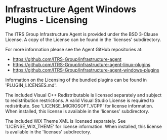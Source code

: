 # Infrastructure Agent Windows Plugins - Licensing

The ITRS Group Infrastructure Agent is provided under the BSD 3-Clause License.
A copy of the License can be found in the 'licenses' subdirectory.

For more information please see the Agent GitHub repositories at:
* https://github.com/ITRS-Group/infrastructure-agent
* https://github.com/ITRS-Group/infrastructure-agent-linux-plugins
* https://github.com/ITRS-Group/infrastructure-agent-windows-plugins

Information on the Licensing of the bundled plugins can be found in 'PLUGIN_LICENSES.md'.

The included Visual C++ Redistributable is licensed separately and subject to redistribution restrictions.
A valid Visual Studio License is required to redistribute. See 'LICENSE_MICROSOFT_VCPP'
for license information. When installed, this license is available in the 'licenses' subdirectory.

The included WiX Theme XML is licensed separately. See 'LICENSE_WIX_THEME' for license information.
When installed, this license is available in the 'licenses' subdirectory.
